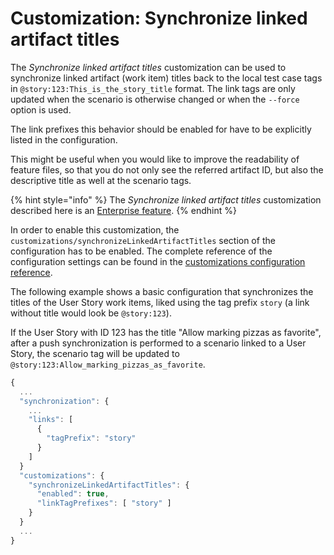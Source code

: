 # Customization: Synchronize linked artifact titles

The _Synchronize linked artifact titles_ customization can be used to synchronize linked artifact (work item) titles back to the local test case tags in `@story:123:This_is_the_story_title` format. The link tags are only updated when the scenario is otherwise changed or when the `--force` option is used. 

The link prefixes this behavior should be enabled for have to be explicitly listed in the configuration.

This might be useful when you would like to improve the readability of feature files, so that you do not only see the referred artifact ID, but also the descriptive title as well at the scenario tags.

{% hint style="info" %}
The _Synchronize linked artifact titles_ customization described here is an [Enterprise feature](../../licensing.md).
{% endhint %}

In order to enable this customization, the `customizations/synchronizeLinkedArtifactTitles` section of the configuration has to be enabled. The complete reference of the configuration settings can be found in the [customizations configuration reference](../../reference/configuration/configuration-customizations.md#ignoretestcasetags).

The following example shows a basic configuration that synchronizes the titles of the User Story work items, liked using the tag prefix `story` (a link without title would look be `@story:123`).

If the User Story with ID 123 has the title "Allow marking pizzas as favorite", after a push synchronization is performed to a scenario linked to a User Story, the scenario tag will be updated to `@story:123:Allow_marking_pizzas_as_favorite`.

```javascript
{
  ...
  "synchronization": {
    ...
    "links": [
      {
        "tagPrefix": "story"
      }
    ]
  }
  "customizations": {
    "synchronizeLinkedArtifactTitles": {
      "enabled": true,
      "linkTagPrefixes": [ "story" ]
    }
  }
  ...
}
```
